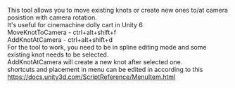 This tool allows you to move existing knots or create new ones to/at camera posistion with camera rotation. <br>
It's useful for cinemachine dolly cart in Unity 6 <br>
MoveKnotToCamera - ctrl+alt+shift+f <br>
AddKnotAtCamera - ctrl+alt+shift+d <br>
For the tool to work, you need to be in spline editing mode and some existing knot needs to be selected. <br>
AddKnotAtCamera will create a new knot after selected one. <br>
shortcuts and placement in menu can be edited in according to this https://docs.unity3d.com/ScriptReference/MenuItem.html <br>
